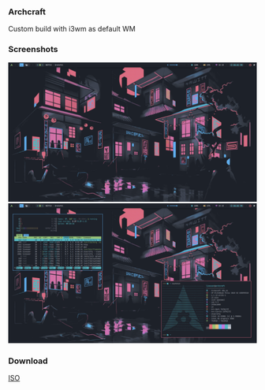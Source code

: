 ### Archcraft
Custom build with i3wm as default WM

### Screenshots
![Archcraft i3WM One](./img/0-archcraft.png)
![Archcraft i3WM Two](./img/1-archcraft.png)

### Download
[ISO](https://mega.nz/fm/iNl02Jja)
